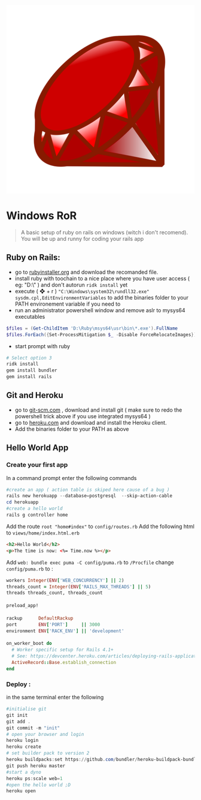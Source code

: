 ![](images/diverse/ruby.svg)

# Windows RoR

> A basic setup of ruby on rails on windows (witch i don't recomend).
> You will be up and runny for coding your rails app

## Ruby on Rails:

- go to [rubyinstaller.org](https://rubyinstaller.org/downloads/) and download the recomanded file.
- install ruby with toochain to a nice place where you have user access ( eg: "D:\\" ) and don't autorun `ridk install` yet
- execute ( ❖ + r ) `"C:\Windows\system32\rundll32.exe" sysdm.cpl,EditEnvironmentVariables` to add the binaries folder to your PATH environement variable if you need to
- run an administrator powershell window and remove aslr to mysys64 executables

```powershell
$files = (Get-ChildItem 'D:\Ruby\msys64\usr\bin\*.exe').FullName
$files.ForEach({Set-ProcessMitigation $_ -Disable ForceRelocateImages})
```

- start prompt with ruby

```powershell
# Select option 3
ridk install
gem install bundler
gem install rails
```

## Git and Heroku

- go to [git-scm.com](https://git-scm.com/download/win) , download and install git ( make sure to redo the powershell trick above if you use integrated mysys64 )
- go to [heroku.com](https://devcenter.heroku.com/articles/heroku-cli#download-and-install) and download and install the Heroku client.
- Add the binaries folder to your PATH as above

## Hello World App

### Create your first app

In a command prompt enter the following commands

```powershell
#create an app ( action table is skiped here cause of a bug )
rails new herokuapp --database=postgresql  --skip-action-cable
cd herokuapp
#create a hello world
rails g controller home
```

Add the route `root "home#index"` to `config/routes.rb`
Add the following html to `views/home/index.html.erb`

```html
<h2>Hello World</h2>
<p>The time is now: <%= Time.now %></p>
```

Add `web: bundle exec puma -C config/puma.rb` to `/Procfile`
change `config/puma.rb` to :

```ruby
workers Integer(ENV['WEB_CONCURRENCY'] || 2)
threads_count = Integer(ENV['RAILS_MAX_THREADS'] || 5)
threads threads_count, threads_count

preload_app!

rackup      DefaultRackup
port        ENV['PORT']     || 3000
environment ENV['RACK_ENV'] || 'development'

on_worker_boot do
  # Worker specific setup for Rails 4.1+
  # See: https://devcenter.heroku.com/articles/deploying-rails-applications-with-the-puma-web-server#on-worker-boot
  ActiveRecord::Base.establish_connection
end
```

### Deploy :

in the same terminal enter the following

```powershell
#initialise git
git init
git add .
git commit -m "init"
# open your browser and login
heroku login
heroku create
# set builder pack to version 2
heroku buildpacks:set https://github.com/bundler/heroku-buildpack-bundler2
git push heroku master
#start a dyno
heroku ps:scale web=1
#open the hello world ;D
heroku open
```
